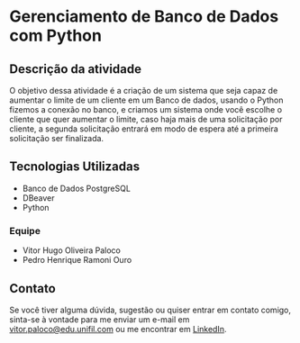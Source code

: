 <!DOCTYPE html>
<html lang="en">
<head>
    <meta charset="UTF-8">
    <meta name="viewport" content="width=device-width, initial-scale=1.0">
</head>
<body>
  <h1>Gerenciamento de Banco de Dados com Python</h1>

  <h2>Descrição da atividade</h2>
  <p>O objetivo dessa atividade é a criação de um sistema que seja capaz de aumentar o limite de um cliente em um Banco de dados, usando o Python fizemos a conexão no banco, e criamos um sistema onde você escolhe o cliente que quer aumentar o limite, caso haja mais de uma solicitação por cliente, a segunda solicitação entrará em modo de espera até a primeira solicitação ser finalizada.</p>

  <h2>Tecnologias Utilizadas</h2>
  <ul>
      <li>Banco de Dados PostgreSQL</li>
      <li>DBeaver</li>
      <li>Python</li>
    </ul>

  <h3>Equipe</h3>
  <ul>
      <li>Vitor Hugo Oliveira Paloco</li>
      <li>Pedro Henrique Ramoni Ouro</li>
    </ul>

  <h2>Contato</h2>
  <p>Se você tiver alguma dúvida, sugestão ou quiser entrar em contato comigo, sinta-se à vontade para me enviar um e-mail em <a href="mailto:vitor.paloco@edu.unifil.com">vitor.paloco@edu.unifil.com</a> ou me encontrar em <a href="https://www.linkedin.com/in/vitor-hugo-oliveira-paloco-b64126278/">LinkedIn</a>.</p>
</body>
</html>
